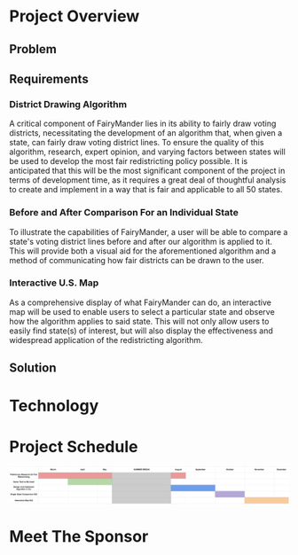 # Project Overview



## Problem



## Requirements

### District Drawing Algorithm

A critical component of FairyMander lies in its ability to fairly draw voting districts, necessitating the development
of an algorithm that, when given a state, can fairly draw voting district lines. To ensure the quality of this algorithm,
research, expert opinion, and varying factors between states will be used to develop the most fair redistricting policy possible. It is
anticipated that this will be the most significant component of the project in terms of development time, as it requires a great deal of 
thoughtful analysis to create and implement in a way that is fair and applicable to all 50 states.

### Before and After Comparison For an Individual State

To illustrate the capabilities of FairyMander, a user will be able to compare a state's voting district lines before and after
our algorithm is applied to it. This will provide both a visual aid for the aforementioned algorithm and a method of communicating
how fair districts can be drawn to the user.

### Interactive U.S. Map

As a comprehensive display of what FairyMander can do, an interactive map will be used to enable users to select a particular state
and observe how the algorithm applies to said state. This will not only allow users to easily find state(s) of interest, but will also 
display the effectiveness and widespread application of the redistricting algorithm.

## Solution


# Technology


# Project Schedule

![FairyMander](media/schedule.png)

# Meet The Sponsor

